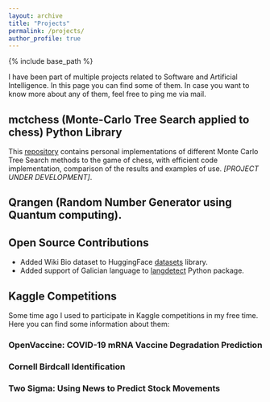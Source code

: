 ```yaml
---
layout: archive
title: "Projects"
permalink: /projects/
author_profile: true
---
```


{% include base_path %}

I have been part of multiple projects related to Software and Artificial Intelligence. In this page you can find some of them. In case you want to know more about any of them, feel free to ping me via mail.

## mctchess (Monte-Carlo Tree Search applied to chess) Python Library

This [repository](https://github.com/alejandrocros/monte_carlo_tree_chess) contains personal implementations of different Monte Carlo Tree Search methods to the game of chess, with efficient code implementation, comparison of the results and examples of use. *[PROJECT UNDER DEVELOPMENT]*.
## Qrangen (Random Number Generator using Quantum computing).


## Open Source Contributions
- Added Wiki Bio dataset to HuggingFace [datasets](https://github.com/huggingface/datasets) library.
- Added support of Galician language to [langdetect](https://github.com/Mimino666/langdetect) Python package.

## Kaggle Competitions
Some time ago I used to participate in Kaggle competitions in my free time. Here you can find some information about them:
### OpenVaccine: COVID-19 mRNA Vaccine Degradation Prediction

### Cornell Birdcall Identification

### Two Sigma: Using News to Predict Stock Movements
